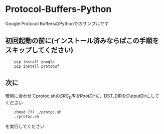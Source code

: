 # Protocol-Buffers-Python
Google Protocol BuffersのPythonでのサンプルです

## 初回起動の前に(インストール済みならばこの手順をスキップしてください)

        pip install google
        pip install protobuf
        
## 次に
環境に合わせてprotoc.shの$SRC_DIRをRootDirに、$DST_DIRをOutputDirにしてください

        chmod 777 ./protoc.sh
        ./protoc.sh
        
を実行してください
